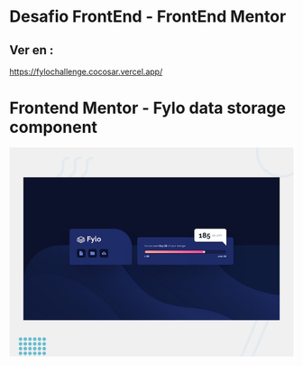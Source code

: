 # Desafio FrontEnd - FrontEnd Mentor
## Ver en :
https://fylochallenge.cocosar.vercel.app/

# Frontend Mentor - Fylo data storage component

![Design preview for the Fylo data storage component coding challenge](./design/desktop-preview.jpg)


